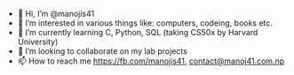 - 👋 Hi, I’m @manojis41
- 👀 I’m interested in various things like: computers, codeing, books etc.
- 🌱 I’m currently learning C, Python, SQL (taking CS50x by Harvard University)
- 💞️ I’m looking to collaborate on my lab projects
- 📫 How to reach me https://fb.com/manojis41, contact@manoj41.com.np
